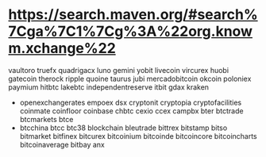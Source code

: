 # https://search.maven.org/#search%7Cga%7C1%7Cg%3A%22org.knowm.xchange%22
vaultoro
truefx
quadrigacx
luno
gemini
yobit
livecoin
vircurex
huobi
gatecoin
therock
ripple
quoine
taurus
jubi
mercadobitcoin
okcoin
poloniex
paymium
hitbtc
lakebtc
independentreserve
itbit
gdax
kraken
- openexchangerates
empoex
dsx
cryptonit
cryptopia
cryptofacilities
coinmate
coinfloor
coinbase
chbtc
cexio
ccex
campbx
bter
btctrade
btcmarkets
btce
- btcchina
btcc
btc38
blockchain
bleutrade
bittrex
bitstamp
bitso
bitmarket
bitfinex
bitcurex
bitcoinium
bitcoinde
bitcoincore
bitcoincharts
bitcoinaverage
bitbay
anx
